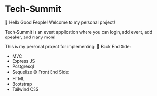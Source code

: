 # Tech-Summit
👋 Hello Good People! Welcome to my personal project!

Tech-Summit is an event application where you can login, add event, add speaker, and many more!

This is my personal project for implementing:
🔵 Back End Side:
-  MVC
-  Express JS
-  Postgresql
-  Sequelize
🟡 Front End Side:
-  HTML
-  Bootstrap
-  Tailwind CSS
